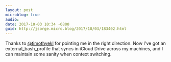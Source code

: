 ```yaml
---
layout: post
microblog: true
audio: 
date: 2017-10-03 10:34 -0800
guid: http://jsorge.micro.blog/2017/10/03/183402.html
---
```

Thanks to [@timothyekl](https://twitter.com/timothyekl/status/915279780899037189) for pointing me in the right direction. Now I've got an external_bash_profile that syncs in iCloud Drive across my machines, and I can maintain some sanity when context switching.

